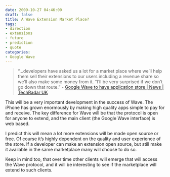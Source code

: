 ```yaml
---
date: 2009-10-27 04:46:00
draft: false
title: A Wave Extension Market Place?
tags:
- direction
- extensions
- future
- prediction
- quote
categories:
- Google Wave
---
```


> “…developers have asked us a lot for a market place where we’ll help them sell their extensions to our users including a revenue share so we’ll also make some money from it. “I’ll be very surprised if we don’t go down that route.” - [Google Wave to have application store | News | TechRadar
UK](http://www.techradar.com/news/internet/google-wave-to-have-application-store-644809)

This will be a very important development in the success of Wave. The
iPhone has grown enormously by making high quality apps simple to pay
for and receive. The key difference for Wave will be that the protocol
is open for anyone to extend, and the main client (the Google Wave
interface) is web based.

I predict this will mean a lot more extensions will be made open source
or free. Of course it’s highly dependent on the quality and user
experience of the store. If a developer can make an extension open
source, but still make it available in the same marketplace many will
choose to do so.

Keep in mind too, that over time other clients will emerge that will
access the Wave protocol, and it will be interesting to see if the
marketplace will extend to such clients.
